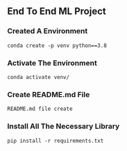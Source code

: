 ## End To End ML Project

### Created A Environment

```
conda create -p venv python==3.8
```
### Activate The Environment
```
conda activate venv/
```
### Create README.md File
```
README.md file create
```
### Install All The Necessary Library
```
pip install -r requirements.txt
```

